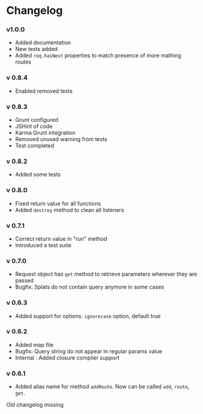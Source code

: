 Changelog
=========

### v1.0.0
- Added documentation
- New tests added
- Added `req.hasNext` properties to match presence of more mathing routes


### v 0.8.4
- Enabled removed tests

### v 0.8.3
- Grunt configured
- JSHint of code
- Karma Grunt integration
- Removed unused warning from tests
- Test completed

### v 0.8.2
- Added some tests

### v 0.8.0
- Fixed return value for all functions
- Added `destroy` method to clean all listeners

### v 0.7.1
- Correct return value in "run" method
- Introduced a test suite

### v 0.7.0
- Request object has `get` method to retrieve parameters wherever they are passed
- Bugfix: Splats do not contain query anymore in some cases


### v 0.6.3
- Added support for options. `ignorecase` option, default true

### v 0.6.2
- Added map file
- Bugfix: Query string do not appear in regular params value
- Internal : Added closure compiler support

### v 0.6.1
- Added alias name for method `addRoute`. Now can be called `add`, `route`, `get`.

Old changelog missing